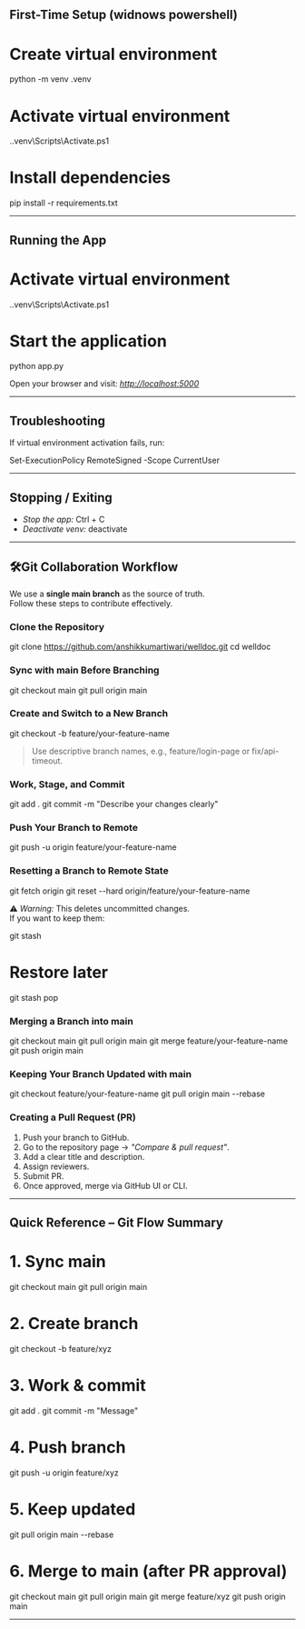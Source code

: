 ##  First-Time Setup (widnows powershell)


# Create virtual environment
python -m venv .venv

# Activate virtual environment
.\.venv\Scripts\Activate.ps1

# Install dependencies
pip install -r requirements.txt


---

##  Running the App


# Activate virtual environment
.\.venv\Scripts\Activate.ps1

# Start the application
python app.py


Open your browser and visit: *[http://localhost:5000](http://localhost:5000)*

---

##  Troubleshooting

If virtual environment activation fails, run:


Set-ExecutionPolicy RemoteSigned -Scope CurrentUser


---

##  Stopping / Exiting

- *Stop the app:* Ctrl + C
- *Deactivate venv:* deactivate

---


##  🛠Git Collaboration Workflow

We use a **single main branch** as the source of truth.  
Follow these steps to contribute effectively.

###  Clone the Repository

git clone https://github.com/anshikkumartiwari/welldoc.git
cd welldoc


###  Sync with main Before Branching

git checkout main
git pull origin main


###  Create and Switch to a New Branch

git checkout -b feature/your-feature-name

> Use descriptive branch names, e.g., feature/login-page or fix/api-timeout.

###  Work, Stage, and Commit

git add .
git commit -m "Describe your changes clearly"


###  Push Your Branch to Remote

git push -u origin feature/your-feature-name


###  Resetting a Branch to Remote State

git fetch origin
git reset --hard origin/feature/your-feature-name

⚠ *Warning:* This deletes uncommitted changes.  
If you want to keep them:

git stash
# Restore later
git stash pop


###  Merging a Branch into main

git checkout main
git pull origin main
git merge feature/your-feature-name
git push origin main


###  Keeping Your Branch Updated with main

git checkout feature/your-feature-name
git pull origin main --rebase


###  Creating a Pull Request (PR)
1. Push your branch to GitHub.
2. Go to the repository page → *"Compare & pull request"*.
3. Add a clear title and description.
4. Assign reviewers.
5. Submit PR.
6. Once approved, merge via GitHub UI or CLI.

---

##  Quick Reference – Git Flow Summary


# 1. Sync main
git checkout main
git pull origin main

# 2. Create branch
git checkout -b feature/xyz

# 3. Work & commit
git add .
git commit -m "Message"

# 4. Push branch
git push -u origin feature/xyz

# 5. Keep updated
git pull origin main --rebase

# 6. Merge to main (after PR approval)
git checkout main
git pull origin main
git merge feature/xyz
git push origin main


---
